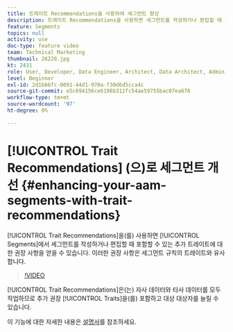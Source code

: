 ```yaml
---
title: 트레이트 Recommendations을 사용하여 세그먼트 향상
description: 트레이트 Recommendations을 사용하면 세그먼트를 작성하거나 편집할 때 포함할 수 있는 추가 트레이트에 대한 권장 사항을 얻을 수 있습니다. 이러한 권장 사항은 세그먼트 규칙의 트레이트와 유사합니다.
feature: Segments
topics: null
activity: use
doc-type: feature video
team: Technical Marketing
thumbnail: 26228.jpg
kt: 2431
role: User, Developer, Data Engineer, Architect, Data Architect, Admin, Leader
level: Beginner
exl-id: 2d1b66fc-0091-44d1-970a-f30d6d5cca4c
source-git-commit: e5c694156ce6196b312fc54ae59755bac07ea676
workflow-type: tm+mt
source-wordcount: '97'
ht-degree: 0%

---
```


# [!UICONTROL Trait Recommendations] (으)로 세그먼트 개선 {#enhancing-your-aam-segments-with-trait-recommendations}

[!UICONTROL Trait Recommendations]을(를) 사용하면 [!UICONTROL Segments]에서 세그먼트를 작성하거나 편집할 때 포함할 수 있는 추가 트레이트에 대한 권장 사항을 얻을 수 있습니다. 이러한 권장 사항은 세그먼트 규칙의 트레이트와 유사합니다.

>[!VIDEO](https://video.tv.adobe.com/v/26228/?quality=12)

[!UICONTROL Trait Recommendations]은(는) 자사 데이터와 타사 데이터를 모두 작업하므로 추가 권장 [!UICONTROL Traits]을(를) 포함하고 대상 대상자를 늘릴 수 있습니다.

이 기능에 대한 자세한 내용은 [설명서](https://experiencecloud.adobe.com/resources/help/ko_KR/aam/trait-recommendations.html)를 참조하세요.
